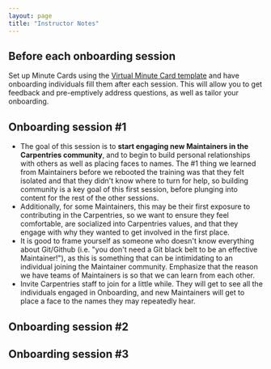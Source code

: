 ```yaml
---
layout: page
title: "Instructor Notes"
---
```


## Before each onboarding session

Set up Minute Cards using the [Virtual Minute Card template](https://docs.google.com/forms/d/1p7iOV5HNvy4POS4g6eottY8RSfKq4kaoKz1-jIFYTMI/edit) and have onboarding individuals fill them after each session. This will allow you to get feedback and pre-emptively address questions, as well as tailor your onboarding.

## Onboarding session #1 

- The goal of this session is to **start engaging new Maintainers in the Carpentries community**, and to begin to build personal relationships with others as well as placing faces to names. The #1 thing we learned from Maintainers before we rebooted the training was that they felt isolated and that they didn't know where to turn for help, so building community is a key goal of this first session, before plunging into content for the rest of the other sessions.
- Additionally, for some Maintainers, this may be their first exposure to contributing in the Carpentries, so we want to ensure they feel comfortable, are socialized into Carpentries values, and that they engage with why they wanted to get involved in the first place.
- It is good to frame yourself as someone who doesn't know everything about Git/Github (i.e. "you don't need a Git black belt to be an effective Maintainer!"), as this is something that can be intimidating to an individual joining the Maintainer community. Emphasize that the reason we have teams of Maintainers is so that we can learn from each other.
- Invite Carpentries staff to join for a little while. They will get to see all the individuals engaged in Onboarding, and new Maintainers will get to place a face to the names they may repeatedly hear.

## Onboarding session #2

## Onboarding session #3